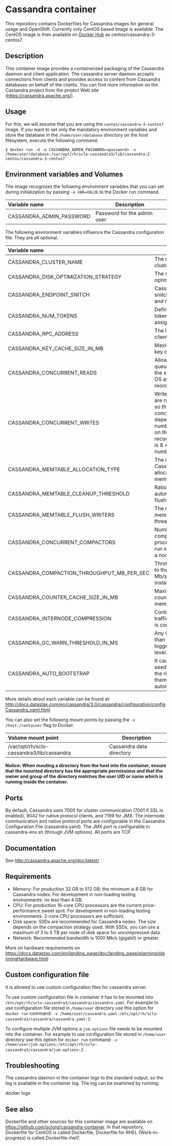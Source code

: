 Cassandra container
===================

This repository contains Dockerfiles for Cassandra images for general usage and OpenShift.
Currently only CentOS based image is available. The CentOS image is then available on
[Docker Hub](https://hub.docker.com/r/centos/cassandra-3-centos7/) as centos/cassandra-3-centos7.

Description
-----------

This container image provides a containerized packaging of the Cassandra daemon
and client application. The cassandra server daemon accepts connections from clients
and provides access to content from Cassandra databases on behalf of the clients.
You can find more information on the Cassandra project from the project Web site
(https://cassandra.apache.org/).

Usage
-----

For this, we will assume that you are using the `centos/cassandra-3-centos7` image.
If you want to set only the mandatory environment variables and store the database
in the `/home/user/database` directory on the host filesystem, execute the following command:

```
$ docker run -d -e CASSANDRA_ADMIN_PASSWORD=<password> -v /home/user/database:/var/opt/rh/sclo-cassandra3/lib/cassandra:Z centos/cassandra-3-centos7
```

Environment variables and Volumes
---------------------------------

The image recognizes the following environment variables that you can set during
initialization by passing `-e VAR=VALUE` to the Docker run command.

|    Variable name          |    Description                |
| :------------------------ | ---------------------------   |
|  CASSANDRA_ADMIN_PASSWORD | Password for the admin user   |


The following environment variables influence the Cassandra configuration file. They are all optional.

|    Variable name                            |    Description                                                       |    Default
| :------------------------------------------ | -------------------------------------------------------------------- | --------------
|  CASSANDRA_CLUSTER_NAME                     | The name of the cluster.                                             | 'Test Cluster'
|  CASSANDRA_DISK_OPTIMIZATION_STRATEGY       | The strategy for optimizing disk reads.                              | ssd
|  CASSANDRA_ENDPOINT_SNITCH                  | Cassandra uses the snitch to locate nodes and route requests.        | SimpleSnitch
|  CASSANDRA_NUM_TOKENS                       | Defines the number of tokens randomly assigned to this node.         | 256
|  CASSANDRA_RPC_ADDRESS                      | The listen address for client connections.                           | ' '
|  CASSANDRA_KEY_CACHE_SIZE_IN_MB             | Maximum size of the key cache in memory.                             | ' '
|  CASSANDRA_CONCURRENT_READS                 | Allows operations to queue low enough in the stack so that the OS and drives can reorder them.  | 32
|  CASSANDRA_CONCURRENT_WRITES                | Writes in Cassandra are rarely I/O bound, so the ideal number of concurrent writes depends on the number of CPU cores on the node. The recommended value is 8 × number_of_cpu_cores. | 32
|  CASSANDRA_MEMTABLE_ALLOCATION_TYPE         | The method Cassandra uses to allocate and manage memtable memory.    | 'heap_buffers'
|  CASSANDRA_MEMTABLE_CLEANUP_THRESHOLD       | Ratio used for automatic memtable flush.                             | 0.5
|  CASSANDRA_MEMTABLE_FLUSH_WRITERS           | The number of memtable flush writer threads.                         | 1
|  CASSANDRA_CONCURRENT_COMPACTORS            | Number of concurrent compaction processes allowed to run simultaneously on a node. | ' '
|  CASSANDRA_COMPACTION_THROUGHPUT_MB_PER_SEC | Throttles compaction to the specified Mb/second across the instance. | 16
|  CASSANDRA_COUNTER_CACHE_SIZE_IN_MB         | Maximum size of the counter cache in memory.                         | ' '
|  CASSANDRA_INTERNODE_COMPRESSION            | Controls whether traffic between nodes is compressed.                | all
|  CASSANDRA_GC_WARN_THRESHOLD_IN_MS          | Any GC pause longer than this interval is logged at the WARN level.  | 1000
|  CASSANDRA_AUTO_BOOTSTRAP                   | It causes new (non-seed) nodes migrate the right data to themselves automatically. | true

More details about each variable can be found at: http://docs.datastax.com/en/cassandra/3.0/cassandra/configuration/configCassandra_yaml.html

You can also set the following mount points by passing the `-v /host:/container` flag to Docker.

|  Volume mount point                        | Description              |
| :----------------------------------------- | ------------------------ |
|  /var/opt/rh/sclo-cassandra3/lib/cassandra | Cassandra data directory |

**Notice: When mouting a directory from the host into the container, ensure that the mounted
directory has the appropriate permissions and that the owner and group of the directory
matches the user UID or name which is running inside the container.**


Ports
-----

By default, Cassandra uses 7000 for cluster communication (7001 if SSL is enabled), 9042 for native protocol clients,
and 7199 for JMX. The internode communication and native protocol ports are configurable in the Cassandra Configuration
File (cassandra.yaml). The JMX port is configurable in cassandra-env.sh (through JVM options). All ports are TCP.


Documentation
-------------

See http://cassandra.apache.org/doc/latest/


Requirements
------------

* Memory: For production 32 GB to 512 GB; the minimum is 8 GB for Cassandra nodes. For development in non-loading
testing environments: no less than 4 GB.
* CPU: For production 16-core CPU processors are the current price-performance sweet spot. For development in
non-loading testing environments: 2-core CPU processors are sufficient.
* Disk space: SSDs are recommended for Cassandra nodes. The size depends on the compaction strategy used. With SSDs,
you can use a maximum of 3 to 5 TB per node of disk space for uncompressed data.
* Network: Recommended bandwidth is 1000 Mb/s (gigabit) or greater.

More on hardware requirements on https://docs.datastax.com/en/landing_page/doc/landing_page/planning/planningHardware.html


Custom configuration file
-------------------------

It is allowed to use custom configuration files for cassandra server.

To use custom configuration file in container it has to be mounted into `/etc/opt/rh/sclo-cassandra3/cassandra/cassandra.yaml`.
For example to use configuration file stored in `/home/user` directory use this option for `docker run` command:
`-v /home/user/cassandra.yaml:/etc/opt/rh/sclo-cassandra3/cassandra/cassandra.yaml:Z`.

To configure multiple JVM options a `jvm.options` file needs to be mounted into the container. For example to use
configuration file stored in `/home/user` directory use this option for
`docker run` command: `-v /home/user/jvm.options:/etc/opt/rh/sclo-cassandra3/cassandra/jvm.options:Z`.


Troubleshooting
---------------

The cassandra daemon in the container logs to the standard output, so the log is available in the container log. The log
can be examined by running:

docker logs <container>


See also
--------

Dockerfile and other sources for this container image are available on https://github.com/sclorg/cassandra-container.
In that repository, Dockerfile for CentOS is called Dockerfile, Dockerfile for RHEL (Work-in-progress) is called Dockerfile.rhel7.

